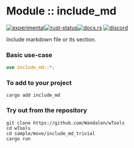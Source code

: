 <!-- {{# generate.module_header{} #}} -->

# Module :: include_md
<!--{ generate.module_header.start() }-->
 [![experimental](https://raster.shields.io/static/v1?label=&message=experimental&color=orange)](https://github.com/emersion/stability-badges#experimental)[![rust-status](https://github.com/Wandalen/wTools/actions/workflows/module_include_md_push.yml/badge.svg)](https://github.com/Wandalen/wTools/actions/workflows/module_include_md_push.yml)[![docs.rs](https://img.shields.io/docsrs/include_md?color=e3e8f0&logo=docs.rs)](https://docs.rs/include_md) [![discord](https://img.shields.io/discord/872391416519737405?color=eee&logo=discord&logoColor=eee&label=ask)](https://discord.gg/m3YfbXpUUY)
<!--{ generate.module_header.end }-->

Include markdown file or its section.

### Basic use-case

<!-- {{# generate.module{} #}} -->

```rust
use include_md::*;

```

### To add to your project

```shell
cargo add include_md
```

### Try out from the repository

``` shell test
git clone https://github.com/Wandalen/wTools
cd wTools
cd sample/move/include_md_trivial
cargo run
```
